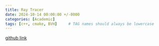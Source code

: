 ```yaml
---
title: Ray Tracer
date: 2024-10-14 00:00:00 +/-0000
categories: [Academic]
tags: [c++, cmake, BVH]     # TAG names should always be lowercase
---
```


[github link](https://github.com/MomentaryRainY/RayTracing)
